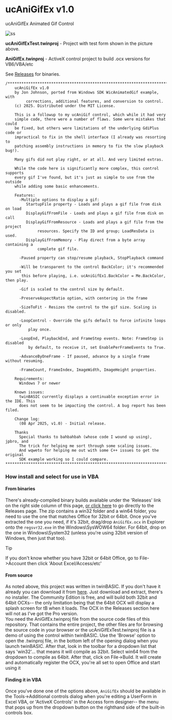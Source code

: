 # ucAniGifEx v1.0
ucAniGifEx Animated Gif Control

![ss](https://github.com/user-attachments/assets/ad8fcf31-6807-4193-9550-4b00f8b19a91)

**ucAniGifExTest.twinproj** - Project with test form shown in the picture above.

**AniGifEx.twinproj** - ActiveX control project to build .ocx versions for VB6/VBA/etc

See [Releases](https://github.com/fafalone/ucAniGifEx/releases) for binaries.

```
/********************************************************************************
    ucAniGifEx v1.0
    by Jon Johnson, ported from Windows SDK WicAnimatedGif example, with
         corrections, additional features, and conversion to control.
    (c) 2025. Distributed under the MIT License.
    
    This is a followup to my ucAniGif control, which while it had very 
    simple code, there were a number of flaws. Some were mistakes that could
    be fixed, but others were limitations of the underlying GdiPlus code or
    impractical to fix in the shell interface (I already was resorting to
    patching assembly instructions in memory to fix the slow playback bug!).
    
    Many gifs did not play right, or at all. And very limited extras.
    
    While the code here is significantly more complex, this control supports 
    every gif I've found, but it's just as simple to use from the outside 
    while adding some basic enhancements.
        
    Features:
      -Multiple options to display a gif: 
         StartupFile property - Loads and plays a gif file from disk on load
         DisplayGifFromFile - Loads and plays a gif file from disk on call
         DisplayGifFromResource - Loads and plays a gif file from the project
              resources. Specify the ID and group; LoadResData is used.
         DisplayGifFromMemory - Play direct from a byte array containing a 
              complete gif file.
      
      -Paused property can stop/resume playback, StopPlayback command
      
      -Will be transparent to the control BackColor; it's recommended you set
       this before playing, i.e. ucAniGifEx1.BackColor = Me.BackColor, then play.
      
      -Gif is scaled to the control size by default.
      
      -PreserveAspectRatio option, with centering in the frame
      
      -SizeToFit - Resizes the control to the gif size. Scaling is disabled.
      
      -LoopControl - Override the gifs default to force infinite loops or only
          play once.
      
      -LoopEnd, PlaybackEnd, and FrameStep events. Note: FrameStep is disabled
          by default, to receive it, set EnablePerFrameEvents to True.
      
      -AdvanceByOneFrame - If paused, advance by a single frame without resuming.
      
      -FrameCount, FrameIndex, ImageWidth, ImageHeight properties.
    
    Requirements:
      Windows 7 or newer
      
    Known issues:
      twinBASIC currently displays a continuable exception error in the IDE. This
      does not seem to be impacting the control. A bug report has been filed.
      
    Change log: 
      (08 Apr 2025, v1.0) - Initial release.
      
    Thanks
      Special thanks to bahbahbah (whose code I wound up using), jpbro, and 
      The trick for helping me sort through some scaling issues.
      And wqweto for helping me out with some C++ issues to get the original
      SDK example working so I could compare.
*********************************************************************************/
```

### How install and select for use in VBA

#### From binaries

There's already-compiled binary builds available under the 'Releases' link on the right side column of this page, [or click here](https://github.com/fafalone/ucAniGifEx/releases) to go directly to the Releases page. The  zip contains a win32 folder and a win64 folder, you need to use the one that matches Office for 32bit or 64bit. Once you've extracted the one you need, if it's 32bit, drag/drop `AniGifEx.ocx` in Explorer onto the `regsvr32.exe` in the Windows\SysWOW64 folder. For 64bit, drop on the one in Windows\System32 (unless you're using 32bit version of Windows, then just that too).

> [!TIP]
> If you don't know whether you have 32bit or 64bit Office, go to File->Account then click 'About Excel/Access/etc'


#### From source

As noted above, this project was written in twinBASIC. If you don't have it already you can download it from [here](https://github.com/twinbasic/twinbasic/releases). Just download and extract, there's no installer. The Community Edition is free, and will build both 32bit and 64bit OCXs-- the only limitation being that the 64bit OCX will display a splash screen for tB when it loads. The OCX in the Releases section here will not as I've got the Pro version.\
You need the AniGifEx.twinproj file from the source code files of this repository. That contains the entire project, the other files are for browsing the source code in your browser or the ucAniGifExTest.twinproj file is a demo of using the control within twinBASIC. Use the 'Browse' option to open the .twinproj file, in the bottom left of the opening dialog when you launch twinBASIC. After that, look in the toolbar for a dropdown list that says 'win32'... that means it will compile as 32bit. Select win64 from the dropdown to compile as 64bit. After that, click on File->Build. It will create and automatically register the OCX, you're all set to open Office and start using it

#### Finding it in VBA

Once you've done one of the options above, `AniGifEx` should be available in the Tools->Additional controls dialog when you're editing a UserForm in Excel VBA, or 'ActiveX Controls' in the Access form designer-- the menu that pops up from the dropdown button on the righthand side of the built-in controls box.
